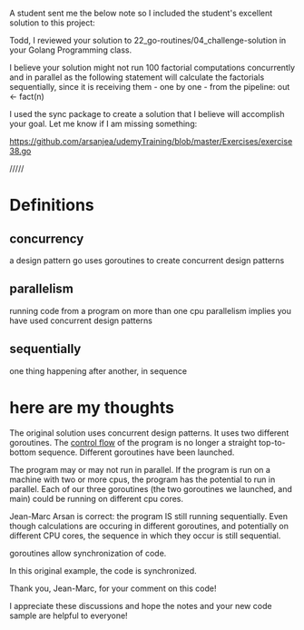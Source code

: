 A student sent me the below note so I included the student's excellent solution to this project:

Todd, I reviewed your solution to 22_go-routines/04_challenge-solution in your Golang Programming class.

I believe your solution might not run 100 factorial computations concurrently and in parallel as the following statement will calculate the factorials sequentially, since it is receiving them - one by one -  from the pipeline:
out <- fact(n)

I used the sync package to create a solution that I believe will accomplish your goal. Let me know if I am missing something:

https://github.com/arsanjea/udemyTraining/blob/master/Exercises/exercise38.go

/////

# Definitions

## concurrency
a design pattern
go uses goroutines to create concurrent design patterns

## parallelism
running code from a program on more than one cpu
parallelism implies you have used concurrent design patterns

## sequentially
one thing happening after another, in sequence

# here are my thoughts

The original solution uses concurrent design patterns. It uses two different goroutines. The [control flow](https://en.wikipedia.org/wiki/Control_flow) of the program is no longer a straight top-to-bottom sequence. Different goroutines have been launched.

The program may or may not run in parallel. If the program is run on a machine with two or more cpus, the program has the potential to run in parallel. Each of our three goroutines (the two goroutines we launched, and main) could be running on different cpu cores.

Jean-Marc Arsan is correct: the program IS still running sequentially. Even though calculations are occuring in different goroutines, and potentially on different CPU cores, the sequence in which they occur is still sequential. 

goroutines allow synchronization of code.

In this original example, the code is synchronized.

Thank you, Jean-Marc, for your comment on this code!

I appreciate these discussions and hope the notes and your new code sample are helpful to everyone!

